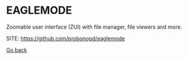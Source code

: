 # EAGLEMODE

 Zoomable user interface (ZUI) with file manager, file viewers and more.
 
 SITE: https://github.com/probonopd/eaglemode

 [Go back](https://portable-linux-apps.github.io/apps.html)
